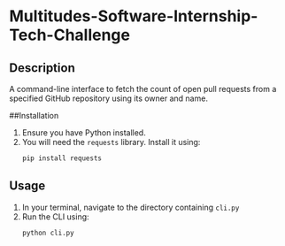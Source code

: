 # Multitudes-Software-Internship-Tech-Challenge

## Description
A command-line interface to fetch the count of open pull requests from a specified GitHub repository using its owner and name.

##Installation
1. Ensure you have Python installed.
2. You will need the `requests` library. Install it using:
   ```bash
   pip install requests

## Usage
1. In your terminal, navigate to the directory containing `cli.py`
2. Run the CLI using:
   ```bash
   python cli.py

